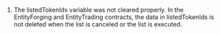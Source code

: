1. The listedTokenIds variable was not cleared properly.
In the EntityForging and EntityTrading contracts, the data in listedTokenIds is not deleted when the list is canceled or the list is executed.